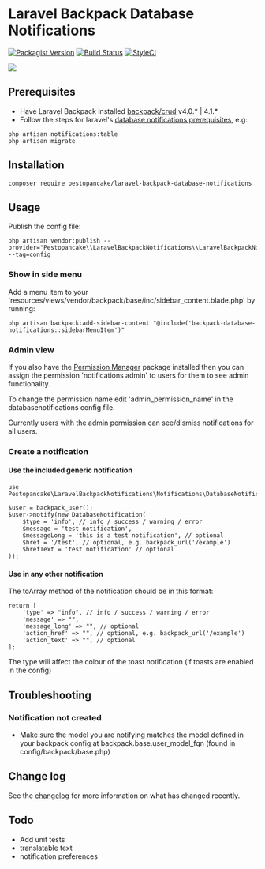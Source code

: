 # Laravel Backpack Database Notifications

[![Packagist Version](https://img.shields.io/packagist/v/pestopancake/laravel-backpack-database-notifications)](https://packagist.org/packages/pestopancake/laravel-backpack-database-notifications) [![Build Status](https://travis-ci.com/pestopancake/laravel-backpack-database-notifications.svg?branch=main)](https://travis-ci.com/pestopancake/laravel-backpack-database-notifications) [![StyleCI](https://github.styleci.io/repos/333218543/shield?branch=main)](https://github.styleci.io/repos/333218543?branch=main)

![](https://raw.githubusercontent.com/pestopancake/laravel-backpack-database-notifications/main/preview.gif) 

## Prerequisites

 - Have Laravel Backpack installed [backpack/crud](https://github.com/Laravel-Backpack/CRUD) v4.0.* | 4.1.*
 - Follow the steps for laravel's [database notifications prerequisites](https://laravel.com/docs/8.x/notifications#database-notifications), e.g: 

<!-- x -->

    php artisan notifications:table
    php artisan migrate

## Installation

    composer require pestopancake/laravel-backpack-database-notifications

## Usage

Publish the config file:

    php artisan vendor:publish --provider="Pestopancake\\LaravelBackpackNotifications\\LaravelBackpackNotificationsServiceProvider" --tag=config

### Show in side menu

Add a menu item to your 'resources/views/vendor/backpack/base/inc/sidebar_content.blade.php' by running:

    php artisan backpack:add-sidebar-content "@include('backpack-database-notifications::sidebarMenuItem')"

### Admin view

If you also have the [Permission Manager](https://github.com/Laravel-Backpack/PermissionManager) package installed then you can assign the permission 'notifications admin' to users for them to see admin functionality.

To change the permission name edit 'admin_permission_name' in the databasenotifications config file.

Currently users with the admin permission can see/dismiss notifications for all users.

### Create a notification

#### Use the included generic notification

    use Pestopancake\LaravelBackpackNotifications\Notifications\DatabaseNotification;
    
    $user = backpack_user();
    $user->notify(new DatabaseNotification(
        $type = 'info', // info / success / warning / error
        $message = 'test notification',
        $messageLong = 'this is a test notification', // optional
        $href = '/test', // optional, e.g. backpack_url('/example')
        $hrefText = 'test notification' // optional
    ));

#### Use in any other notification

The toArray method of the notification should be in this format:

    return [
        'type' => "info", // info / success / warning / error
        'message' => "",
        'message_long' => "", // optional
        'action_href' => "", // optional, e.g. backpack_url('/example')
        'action_text' => "", // optional
    ];

The type will affect the colour of the toast notification (if toasts are enabled in the config)

## Troubleshooting

### Notification not created

 - Make sure the model you are notifying matches the model defined in your backpack config at backpack.base.user_model_fqn (found in config/backpack/base.php)

## Change log

See the [changelog](/pestopancake/laravel-backpack-database-notifications/blob/main/changelog.md) for more information on what has changed recently.


## Todo

 - Add unit tests
 - translatable text
 - notification preferences
